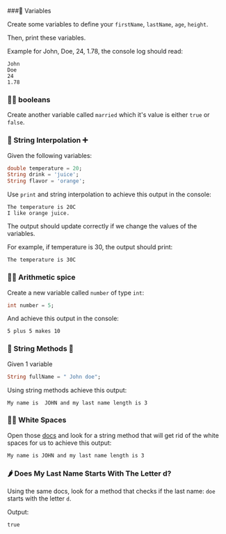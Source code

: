 ###🍋 Variables 

Create some variables to define your `firstName`, `lastName`, `age`, `height`.

Then, print these variables.

Example for John, Doe, 24, 1.78, the console log should read:

```
John
Doe
24
1.78
```

### 🤼‍♂️ booleans

Create another variable called `married` which it's value is either `true` or `false`.

### 🍋 String Interpolation ➕

Given the following variables:

```dart
double temperature = 20;
String drink = 'juice';
String flavor = 'orange';
```

Use `print` and string interpolation to achieve this output in the console:

```
The temperature is 20C
I like orange juice.
```

The output should update correctly if we change the values of the variables.

For example, if temperature is 30, the output should print:

```
The temperature is 30C
```

### 🤼‍♂️ Arithmetic spice

Create a new variable called `number` of type `int`:

```dart
int number = 5;
```

And achieve this output in the console:

```
5 plus 5 makes 10
```

### 🍋 String Methods 🔧

Given 1 variable

```dart
String fullName = " John doe";
```

Using string methods achieve this output:

```
My name is  JOHN and my last name length is 3
```

### 🤼‍♂️ White Spaces

Open those [docs](https://api.dart.dev/stable/2.16.1/dart-core/String-class.html) and look for a string method that will get rid of the white spaces for us to achieve this output:

```
My name is JOHN and my last name length is 3
```

### 🌶 Does My Last Name Starts With The Letter d?

Using the same docs, look for a method that checks if the last name: `doe` starts with the letter `d`.

Output:

```
true
```
